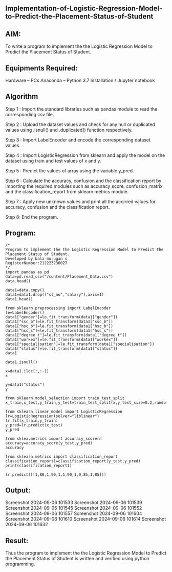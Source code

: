 ## Implementation-of-Logistic-Regression-Model-to-Predict-the-Placement-Status-of-Student
## AIM:
To write a program to implement the the Logistic Regression Model to Predict the Placement Status of Student.

## Equipments Required:
 Hardware – PCs
 Anaconda – Python 3.7 Installation / Jupyter notebook
## Algorithm
Step 1 : Import the standard libraries such as pandas module to read the corresponding csv file.

Step 2 : Upload the dataset values and check for any null or duplicated values using .isnull() and .duplicated() function respectively.

Step 3 : Import LabelEncoder and encode the corresponding dataset values.

Step 4 : Import LogisticRegression from sklearn and apply the model on the dataset using train and test values of x and y.

Step 5 : Predict the values of array using the variable y_pred.

Step 6 : Calculate the accuracy, confusion and the classification report by importing the required modules such as accuracy_score, confusion_matrix and the classification_report from sklearn.metrics module.

Step 7 : Apply new unknown values and print all the acqirred values for accuracy, confusion and the classification report.

Step 8: End the program.

## Program:
```
/*
Program to implement the the Logistic Regression Model to Predict the Placement Status of Student.
Developed by:bala murugan s
RegisterNumber:212223230027
*/
import pandas as pd
data=pd.read_csv("/content/Placement_Data.csv")
data.head()

data1=data.copy()
data1=data1.drop(["sl_no","salary"],axis=1)
data1.head()

from sklearn.preprocessing import LabelEncoder
le=LabelEncoder()
data1["gender"]=le.fit_transform(data1["gender"])
data1["ssc_b"]=le.fit_transform(data1["ssc_b"])
data1["hsc_b"]=le.fit_transform(data1["hsc_b"])
data1["hsc_s"]=le.fit_transform(data1["hsc_s"])
data1["degree_t"]=le.fit_transform(data1["degree_t"])
data1["workex"]=le.fit_transform(data1["workex"])
data1["specialisation"]=le.fit_transform(data1["specialisation"])
data1["status"]=le.fit_transform(data1["status"])
data1

data1.isnull()

x=data1.iloc[:,:-1]
x

y=data1["status"]
y

from sklearn.model_selection import train_test_split
x_train,x_test,y_train,y_test=train_test_split(x,y,test_size=0.2,random_state=0)

from sklearn.linear_model import LogisticRegression
lr=LogisticRegression(solver="liblinear")
lr.fit(x_train,y_train)
y_pred=lr.predict(x_test)
y_pred

from sklea.metrics import accuracy_scorern
accuracy=accuracy_score(y_test,y_pred)
accuracy

from sklearn.metrics import classification_report
classification_report1=classification_report(y_test,y_pred)
print(classification_report1)

lr.predict([[1,80,1,90,1,1,90,1,0,85,1,85]])
```
## Output:
Screenshot 2024-09-06 101533 Screenshot 2024-09-06 101539 Screenshot 2024-09-06 101545 Screenshot 2024-09-06 101552 Screenshot 2024-09-06 101557 Screenshot 2024-09-06 101604 Screenshot 2024-09-06 101610 Screenshot 2024-09-06 101614 Screenshot 2024-09-06 101632

## Result:
Thus the program to implement the the Logistic Regression Model to Predict the Placement Status of Student is written and verified using python programming.
